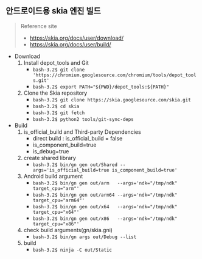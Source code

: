## 안드로이드용 skia 엔진 빌드
> Reference site
> - https://skia.org/docs/user/download/
> - https://skia.org/docs/user/build/

- Download
  1. Install depot_tools and Git
	  -  `bash-3.2$ git clone 'https://chromium.googlesource.com/chromium/tools/depot_tools.git'`
	  - `bash-3.2$ export PATH="${PWD}/depot_tools:${PATH}"` 
  2. Clone the Skia repository
	  - `bash-3.2$ git clone https://skia.googlesource.com/skia.git`
	  - `bash-3.2$ cd skia`
	  - `bash-3.2$ git fetch`
	  - `bash-3.2$ python2 tools/git-sync-deps`
- Build
  1. is_official_build and Third-party Dependencies
	 - direct build : is_official_build = false
	 - is_component_build=true
	 - is_debug=true
  2. create shared library
	  - `bash-3.2$ bin/gn gen out/Shared --args='is_official_build=true is_component_build=true'`
  3. Android build argument
	  - `bash-3.2$ bin/gn gen out/arm   --args='ndk="/tmp/ndk" target_cpu="arm"'`
	  - `bash-3.2$ bin/gn gen out/arm64 --args='ndk="/tmp/ndk" target_cpu="arm64"'`
	  - `bash-3.2$ bin/gn gen out/x64   --args='ndk="/tmp/ndk" target_cpu="x64"'`
	  - `bash-3.2$ bin/gn gen out/x86   --args='ndk="/tmp/ndk" target_cpu="x86"'`
  4. check build arguments(gn/skia.gni)
	  - `bash-3.2$ bin/gn args out/Debug --list`
  5. build
	  - `bash-3.2$ ninja -C out/Static`
